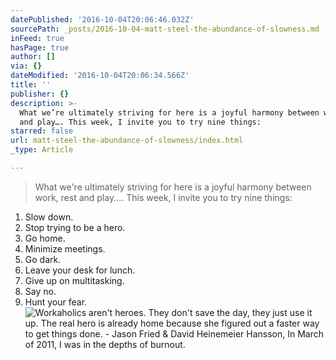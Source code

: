 ```yaml
---
datePublished: '2016-10-04T20:06:46.032Z'
sourcePath: _posts/2016-10-04-matt-steel-the-abundance-of-slowness.md
inFeed: true
hasPage: true
author: []
via: {}
dateModified: '2016-10-04T20:06:34.566Z'
title: ''
publisher: {}
description: >-
  What we’re ultimately striving for here is a joyful harmony between work, rest
  and play…. This week, I invite you to try nine things:
starred: false
url: matt-steel-the-abundance-of-slowness/index.html
_type: Article

---
```

> What we're ultimately striving for here is a joyful harmony between work, rest and play.... This week, I invite you to try nine things:

1. Slow down.
2. Stop trying to be a hero.
3. Go home.
4. Minimize meetings.
5. Go dark.
6. Leave your desk for lunch.
7. Give up on multitasking.
8. Say no.
9. Hunt your fear.
![Workaholics aren't heroes. They don't save the day, they just use it up. The real hero is already home because she figured out a faster way to get things done. - Jason Fried & David Heinemeier Hansson, In March of 2011, I was in the depths of burnout.](https://the-grid-user-content.s3-us-west-2.amazonaws.com/76523381-9946-4f11-bfc0-eb45474e7775.jpg)